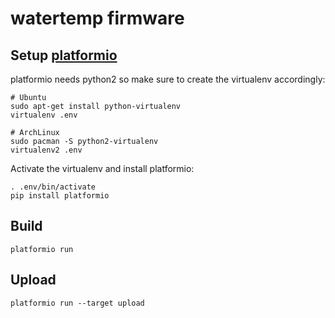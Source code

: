 # watertemp firmware

## Setup [platformio](http://platformio.org)

platformio needs python2 so make sure to create the virtualenv accordingly:
```
# Ubuntu
sudo apt-get install python-virtualenv
virtualenv .env

# ArchLinux
sudo pacman -S python2-virtualenv
virtualenv2 .env
```

Activate the virtualenv and install platformio:
```
. .env/bin/activate
pip install platformio
```

## Build

```
platformio run
```

## Upload

```
platformio run --target upload
```

